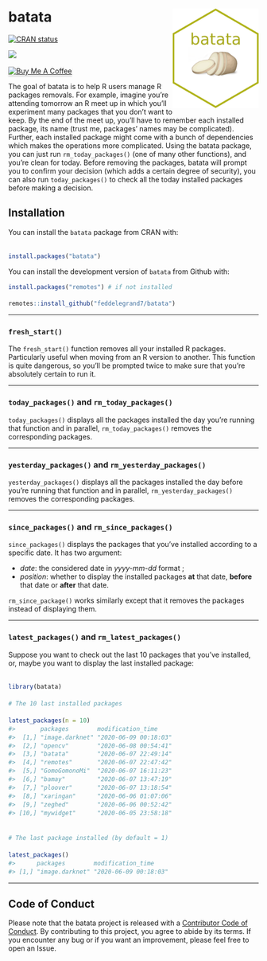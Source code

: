 
<!-- README.md is generated from README.Rmd. Please edit that file -->

# batata <a><img src='man/figures/hex.png' align="right" height="200" /></a>

<!-- badges: start -->

[![CRAN
status](https://www.r-pkg.org/badges/version/batata)](https://CRAN.R-project.org/package=batata)

![](http://cranlogs.r-pkg.org/badges/grand-total/batata?color=blue)

<a href="https://www.buymeacoffee.com/Fodil" target="_blank"><img src="https://www.buymeacoffee.com/assets/img/custom_images/orange_img.png" alt="Buy Me A Coffee" style="height: 41px !important;width: 174px !important;box-shadow: 0px 3px 2px 0px rgba(190, 190, 190, 0.5) !important;-webkit-box-shadow: 0px 3px 2px 0px rgba(190, 190, 190, 0.5) !important;" ></a>

<!-- badges: end -->

The goal of batata is to help R users manage R packages removals. For
example, imagine you’re attending tomorrow an R meet up in which you’ll
experiment many packages that you don’t want to keep. By the end of the
meet up, you’ll have to remember each installed package, its name (trust
me, packages’ names may be complicated). Further, each installed package
might come with a bunch of dependencies which makes the operations more
complicated. Using the batata package, you can just run
`rm_today_packages()` (one of many other functions), and you’re clean
for today. Before removing the packages, batata will prompt you to
confirm your decision (which adds a certain degree of security), you can
also run `today_packages()` to check all the today installed packages
before making a decision.

## Installation

You can install the `batata` package from CRAN with:

``` r

install.packages("batata")
```

You can install the development version of `batata` from Github with:

``` r
install.packages("remotes") # if not installed

remotes::install_github("feddelegrand7/batata")
```

-----

### `fresh_start()`

The `fresh_start()` function removes all your installed R packages.
Particularly useful when moving from an R version to another. This
function is quite dangerous, so you’ll be prompted twice to make sure
that you’re absolutely certain to run it.

-----

### `today_packages()` and `rm_today_packages()`

`today_packages()` displays all the packages installed the day you’re
running that function and in parallel, `rm_today_packages()` removes the
corresponding packages.

-----

### `yesterday_packages()` and `rm_yesterday_packages()`

`yesterday_packages()` displays all the packages installed the day
before you’re running that function and in parallel,
`rm_yesterday_packages()` removes the corresponding packages.

-----

### `since_packages()` and `rm_since_packages()`

`since_packages()` displays the packages that you’ve installed according
to a specific date. It has two argument:

  - *date*: the considered date in *yyyy-mm-dd* format ;
  - *position*: whether to display the installed packages **at** that
    date, **before** that date or **after** that date.

`rm_since_package()` works similarly except that it removes the packages
instead of displaying them.

-----

### `latest_packages()` and `rm_latest_packages()`

Suppose you want to check out the last 10 packages that you’ve
installed, or, maybe you want to display the last installed package:

``` r

library(batata)

# The 10 last installed packages

latest_packages(n = 10)
#>       packages        modification_time    
#>  [1,] "image.darknet" "2020-06-09 00:18:03"
#>  [2,] "opencv"        "2020-06-08 00:54:41"
#>  [3,] "batata"        "2020-06-07 22:49:14"
#>  [4,] "remotes"       "2020-06-07 22:47:42"
#>  [5,] "GomoGomonoMi"  "2020-06-07 16:11:23"
#>  [6,] "bamay"         "2020-06-07 13:47:19"
#>  [7,] "ploover"       "2020-06-07 13:18:54"
#>  [8,] "xaringan"      "2020-06-06 01:07:06"
#>  [9,] "zeghed"        "2020-06-06 00:52:42"
#> [10,] "mywidget"      "2020-06-05 23:58:18"


# The last package installed (by default = 1)

latest_packages()
#>      packages        modification_time    
#> [1,] "image.darknet" "2020-06-09 00:18:03"
```

-----

## Code of Conduct

Please note that the batata project is released with a [Contributor Code
of
Conduct](https://contributor-covenant.org/version/2/0/CODE_OF_CONDUCT.html).
By contributing to this project, you agree to abide by its terms. If you
encounter any bug or if you want an improvement, please feel free to
open an Issue.

